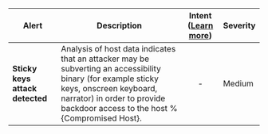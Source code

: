|Alert|Description|Intent ([Learn more](#intentions))|Severity|
|----|----|:----:|--|
|**Sticky keys attack detected**|Analysis of host data indicates that an attacker may be subverting an accessibility binary (for example sticky keys, onscreen keyboard, narrator) in order to provide backdoor access to the host %{Compromised Host}.|-|Medium|


